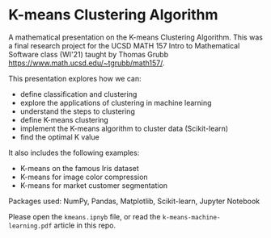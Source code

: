 # K-means Clustering Algorithm
 A mathematical presentation on the K-means Clustering Algorithm. This was a final research project for the UCSD MATH 157 Intro to Mathematical Software class (WI'21) taught by Thomas Grubb https://www.math.ucsd.edu/~tgrubb/math157/.


This presentation explores how we can:
- define classification and clustering
- explore the applications of clustering in machine learning
- understand the steps to clustering
- define K-means clustering
- implement the K-means algorithm to cluster data (Scikit-learn)
- find the optimal K value

It also includes the following examples:
- K-means on the famous Iris dataset
- K-means for image color compression
- K-means for market customer segmentation

Packages used: NumPy, Pandas, Matplotlib, Scikit-learn, Jupyter Notebook

Please open the `kmeans.ipnyb` file, or read the `k-means-machine-learning.pdf` article in this repo.
